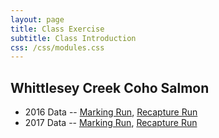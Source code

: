 ```yaml
---
layout: page
title: Class Exercise
subtitle: Class Introduction
css: /css/modules.css
---
```


## Whittlesey Creek Coho Salmon


* 2016 Data -- [Marking Run](../RESOURCES/Wickstrom16_MarkRun.pdf), [Recapture Run](../RESOURCES/Wickstrom16_RecapRun.pdf)
* 2017 Data -- [Marking Run](../RESOURCES/Wickstrom17_MarkRun.pdf), [Recapture Run](../RESOURCES/Wickstrom16_RecapRun.pdf)

